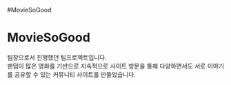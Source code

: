 #MovieSoGood
<h1>MovieSoGood</h1>

<p>팀장으로서 진행했던 팀프로젝트입니다.<br>
팬덤이 많은 영화를 기반으로 지속적으로 사이트 방문을 통해
다양하면서도 서로 이야기를 공유할 수 있는 커뮤니티 사이트를 만들었습니다.
</p>
